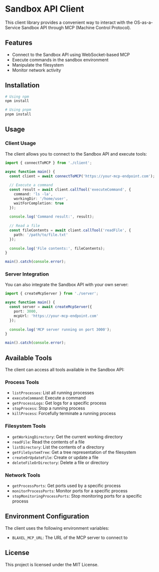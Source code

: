 # Sandbox API Client

This client library provides a convenient way to interact with the OS-as-a-Service Sandbox API through MCP (Machine Control Protocol).

## Features

- Connect to the Sandbox API using WebSocket-based MCP
- Execute commands in the sandbox environment
- Manipulate the filesystem
- Monitor network activity

## Installation

```bash
# Using npm
npm install

# Using pnpm
pnpm install
```

## Usage

### Client Usage

The client allows you to connect to the Sandbox API and execute tools:

```typescript
import { connectToMCP } from './client';

async function main() {
  const client = await connectToMCP('https://your-mcp-endpoint.com');
  
  // Execute a command
  const result = await client.callTool('executeCommand', {
    command: 'ls -la',
    workingDir: '/home/user',
    waitForCompletion: true
  });
  
  console.log('Command result:', result);
  
  // Read a file
  const fileContents = await client.callTool('readFile', {
    path: '/path/to/file.txt'
  });
  
  console.log('File contents:', fileContents);
}

main().catch(console.error);
```

### Server Integration

You can also integrate the Sandbox API with your own server:

```typescript
import { createMcpServer } from './server';

async function main() {
  const server = await createMcpServer({
    port: 3000,
    mcpUrl: 'https://your-mcp-endpoint.com'
  });
  
  console.log('MCP server running on port 3000');
}

main().catch(console.error);
```

## Available Tools

The client can access all tools available in the Sandbox API:

### Process Tools
- `listProcesses`: List all running processes
- `executeCommand`: Execute a command
- `getProcessLogs`: Get logs for a specific process
- `stopProcess`: Stop a running process
- `killProcess`: Forcefully terminate a running process

### Filesystem Tools
- `getWorkingDirectory`: Get the current working directory
- `readFile`: Read the contents of a file
- `listDirectory`: List the contents of a directory
- `getFileSystemTree`: Get a tree representation of the filesystem
- `createOrUpdateFile`: Create or update a file
- `deleteFileOrDirectory`: Delete a file or directory

### Network Tools
- `getProcessPorts`: Get ports used by a specific process
- `monitorProcessPorts`: Monitor ports for a specific process
- `stopMonitoringProcessPorts`: Stop monitoring ports for a specific process

## Environment Configuration

The client uses the following environment variables:

- `BLAXEL_MCP_URL`: The URL of the MCP server to connect to

## License

This project is licensed under the MIT License. 